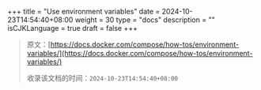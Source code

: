 +++
title = "Use environment variables"
date = 2024-10-23T14:54:40+08:00
weight = 30
type = "docs"
description = ""
isCJKLanguage = true
draft = false
+++

> 原文：[https://docs.docker.com/compose/how-tos/environment-variables/](https://docs.docker.com/compose/how-tos/environment-variables/)
>
> 收录该文档的时间：`2024-10-23T14:54:40+08:00`
